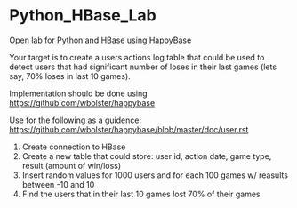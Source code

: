 # Python_HBase_Lab
Open lab for Python and HBase using HappyBase 

Your target is to create a users actions log table that could be used to detect users that had significant number of loses in their last games (lets say, 70% loses in last 10 games).

Implementation should be done using https://github.com/wbolster/happybase

Use for the following as a guidence: https://github.com/wbolster/happybase/blob/master/doc/user.rst

1. Create connection to HBase
1. Create a new table that could store: user id, action date, game type, result (amount of win/loss)
1. Insert random values for 1000 users and for each 100 games w/ reasults between -10 and 10
1. Find the users that in their last 10 games lost 70% of their games
	